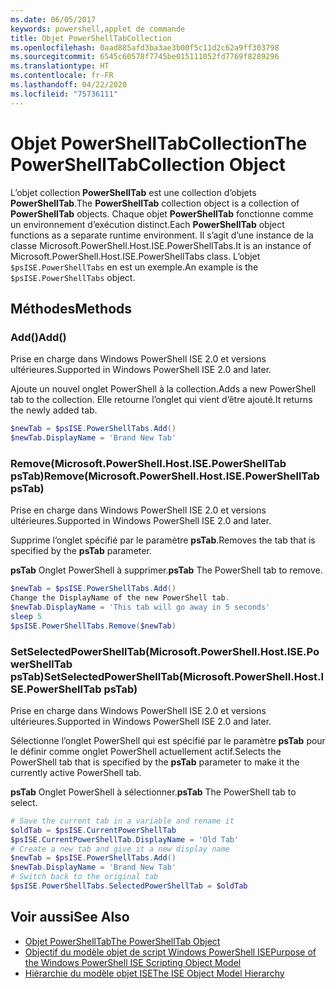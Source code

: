 ```yaml
---
ms.date: 06/05/2017
keywords: powershell,applet de commande
title: Objet PowerShellTabCollection
ms.openlocfilehash: 0aad885afd3ba3ae3b00f5c11d2c62a9ff303798
ms.sourcegitcommit: 6545c60578f7745be015111052fd7769f8289296
ms.translationtype: HT
ms.contentlocale: fr-FR
ms.lasthandoff: 04/22/2020
ms.locfileid: "75736111"
---
```

# <a name="the-powershelltabcollection-object"></a><span data-ttu-id="4011a-103">Objet PowerShellTabCollection</span><span class="sxs-lookup"><span data-stu-id="4011a-103">The PowerShellTabCollection Object</span></span>

<span data-ttu-id="4011a-104">L’objet collection **PowerShellTab** est une collection d’objets **PowerShellTab**.</span><span class="sxs-lookup"><span data-stu-id="4011a-104">The **PowerShellTab** collection object is a collection of **PowerShellTab** objects.</span></span> <span data-ttu-id="4011a-105">Chaque objet **PowerShellTab** fonctionne comme un environnement d’exécution distinct.</span><span class="sxs-lookup"><span data-stu-id="4011a-105">Each **PowerShellTab** object functions as a separate runtime environment.</span></span> <span data-ttu-id="4011a-106">Il s’agit d’une instance de la classe Microsoft.PowerShell.Host.ISE.PowerShellTabs.</span><span class="sxs-lookup"><span data-stu-id="4011a-106">It is an instance of Microsoft.PowerShell.Host.ISE.PowerShellTabs class.</span></span> <span data-ttu-id="4011a-107">L’objet `$psISE.PowerShellTabs` en est un exemple.</span><span class="sxs-lookup"><span data-stu-id="4011a-107">An example is the `$psISE.PowerShellTabs` object.</span></span>

## <a name="methods"></a><span data-ttu-id="4011a-108">Méthodes</span><span class="sxs-lookup"><span data-stu-id="4011a-108">Methods</span></span>

### <a name="add"></a><span data-ttu-id="4011a-109">Add\(\)</span><span class="sxs-lookup"><span data-stu-id="4011a-109">Add\(\)</span></span>

<span data-ttu-id="4011a-110">Prise en charge dans Windows PowerShell ISE 2.0 et versions ultérieures.</span><span class="sxs-lookup"><span data-stu-id="4011a-110">Supported in Windows PowerShell ISE 2.0 and later.</span></span>

<span data-ttu-id="4011a-111">Ajoute un nouvel onglet PowerShell à la collection.</span><span class="sxs-lookup"><span data-stu-id="4011a-111">Adds a new PowerShell tab to the collection.</span></span> <span data-ttu-id="4011a-112">Elle retourne l’onglet qui vient d’être ajouté.</span><span class="sxs-lookup"><span data-stu-id="4011a-112">It returns the newly added tab.</span></span>

```powershell
$newTab = $psISE.PowerShellTabs.Add()
$newTab.DisplayName = 'Brand New Tab'
```

### <a name="removemicrosoftpowershellhostisepowershelltab-pstab"></a><span data-ttu-id="4011a-113">Remove\(Microsoft.PowerShell.Host.ISE.PowerShellTab psTab\)</span><span class="sxs-lookup"><span data-stu-id="4011a-113">Remove\(Microsoft.PowerShell.Host.ISE.PowerShellTab psTab\)</span></span>

<span data-ttu-id="4011a-114">Prise en charge dans Windows PowerShell ISE 2.0 et versions ultérieures.</span><span class="sxs-lookup"><span data-stu-id="4011a-114">Supported in Windows PowerShell ISE 2.0 and later.</span></span>

<span data-ttu-id="4011a-115">Supprime l’onglet spécifié par le paramètre **psTab**.</span><span class="sxs-lookup"><span data-stu-id="4011a-115">Removes the tab that is specified by the **psTab** parameter.</span></span>

<span data-ttu-id="4011a-116">**psTab** Onglet PowerShell à supprimer.</span><span class="sxs-lookup"><span data-stu-id="4011a-116">**psTab** The PowerShell tab to remove.</span></span>

```powershell
$newTab = $psISE.PowerShellTabs.Add()
Change the DisplayName of the new PowerShell tab.
$newTab.DisplayName = 'This tab will go away in 5 seconds'
sleep 5
$psISE.PowerShellTabs.Remove($newTab)
```

### <a name="setselectedpowershelltabmicrosoftpowershellhostisepowershelltab-pstab"></a><span data-ttu-id="4011a-117">SetSelectedPowerShellTab\(Microsoft.PowerShell.Host.ISE.PowerShellTab psTab\)</span><span class="sxs-lookup"><span data-stu-id="4011a-117">SetSelectedPowerShellTab\(Microsoft.PowerShell.Host.ISE.PowerShellTab psTab\)</span></span>

<span data-ttu-id="4011a-118">Prise en charge dans Windows PowerShell ISE 2.0 et versions ultérieures.</span><span class="sxs-lookup"><span data-stu-id="4011a-118">Supported in Windows PowerShell ISE 2.0 and later.</span></span>

<span data-ttu-id="4011a-119">Sélectionne l’onglet PowerShell qui est spécifié par le paramètre **psTab** pour le définir comme onglet PowerShell actuellement actif.</span><span class="sxs-lookup"><span data-stu-id="4011a-119">Selects the PowerShell tab that is specified by the **psTab** parameter to make it the currently active PowerShell tab.</span></span>

<span data-ttu-id="4011a-120">**psTab** Onglet PowerShell à sélectionner.</span><span class="sxs-lookup"><span data-stu-id="4011a-120">**psTab** The PowerShell tab to select.</span></span>

```powershell
# Save the current tab in a variable and rename it
$oldTab = $psISE.CurrentPowerShellTab
$psISE.CurrentPowerShellTab.DisplayName = 'Old Tab'
# Create a new tab and give it a new display name
$newTab = $psISE.PowerShellTabs.Add()
$newTab.DisplayName = 'Brand New Tab'
# Switch back to the original tab
$psISE.PowerShellTabs.SelectedPowerShellTab = $oldTab
```

## <a name="see-also"></a><span data-ttu-id="4011a-121">Voir aussi</span><span class="sxs-lookup"><span data-stu-id="4011a-121">See Also</span></span>

- [<span data-ttu-id="4011a-122">Objet PowerShellTab</span><span class="sxs-lookup"><span data-stu-id="4011a-122">The PowerShellTab Object</span></span>](The-PowerShellTab-Object.md)
- [<span data-ttu-id="4011a-123">Objectif du modèle objet de script Windows PowerShell ISE</span><span class="sxs-lookup"><span data-stu-id="4011a-123">Purpose of the Windows PowerShell ISE Scripting Object Model</span></span>](Purpose-of-the-Windows-PowerShell-ISE-Scripting-Object-Model.md)
- [<span data-ttu-id="4011a-124">Hiérarchie du modèle objet ISE</span><span class="sxs-lookup"><span data-stu-id="4011a-124">The ISE Object Model Hierarchy</span></span>](The-ISE-Object-Model-Hierarchy.md)

